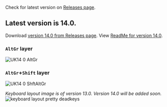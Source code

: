 Check for latest version on [Releases page](https://github.com/fazzaan/keyboard-layouts/releases).  

## Latest version is 14.0.
Download [version 14.0 from Releases page](https://github.com/fazzaan/keyboard-layouts/releases/tag/EngIPAv14).
View [ReadMe for version 14.0](https://github.com/fazzaan/keyboard-layouts/blob/main/Layout%20-%20EN-UK%20-%20IPA/ukaddi14/README.md).

### `AltGr` layer
![UK14 0 AltGr](https://github.com/user-attachments/assets/3a4ea0b5-4947-43ae-a111-2dd2a7f40c49)

### `AltGr`+`Shift` layer
![UK14 0 ShftAltGr](https://github.com/user-attachments/assets/3601438b-fbe6-4b78-a60c-36a30e73c61c)

_Keyboard layout image is of version 13.0. Version 14.0 will be added soon._  
![keyboard layout pretty deadkeys](https://github.com/user-attachments/assets/3600758e-01a1-49ca-8228-d58f14fb1bfb)

